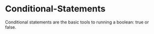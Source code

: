 # Conditional-Statements

Conditional statements are the basic tools to running a boolean: true or false.

